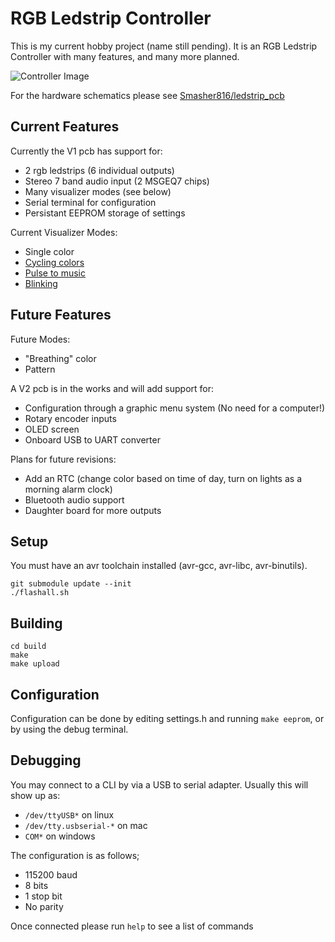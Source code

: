 # RGB Ledstrip Controller

This is my current hobby project (name still pending). It is an RGB Ledstrip Controller with many features, and many more planned.

![Controller Image](http://i.imgur.com/3xaks2m.jpg)

For the hardware schematics please see [Smasher816/ledstrip_pcb](https://github.com/smasher816/ledstrip_pcb)

## Current Features

Currently the V1 pcb has support for:
 - 2 rgb ledstrips (6 individual outputs)
 - Stereo 7 band audio input (2 MSGEQ7 chips)
 - Many visualizer modes (see below)
 - Serial terminal for configuration
 - Persistant EEPROM storage of settings

Current Visualizer Modes:
 - Single color
 - [Cycling colors](https://drive.google.com/file/d/0B5rCXUpK42-ULVJfaE1qQ1Iwemc/view?usp=sharing)
 - [Pulse to music](https://drive.google.com/file/d/0B5rCXUpK42-UNk9tTHkxVzlNM2s/view?usp=sharing)
 - [Blinking](https://drive.google.com/file/d/0B5rCXUpK42-USExNNldxSEFJZTA/view?usp=sharing)

## Future Features

Future Modes:
 - "Breathing" color
 - Pattern

A V2 pcb is in the works and will add support for:
 - Configuration through a graphic menu system (No need for a computer!)
 - Rotary encoder inputs
 - OLED screen
 - Onboard USB to UART converter

Plans for future revisions:
 - Add an RTC (change color based on time of day, turn on lights as a morning alarm clock)
 - Bluetooth audio support
 - Daughter board for more outputs


## Setup

You must have an avr toolchain installed (avr-gcc, avr-libc, avr-binutils).

```shell
git submodule update --init
./flashall.sh
```


## Building

```shell
cd build
make
make upload
```


## Configuration

Configuration can be done by editing settings.h and running	`make eeprom`,
or by using the debug terminal.


## Debugging

You may connect to a CLI by via a USB to serial adapter.
Usually this will show up as:
 - `/dev/ttyUSB*` on linux
 - `/dev/tty.usbserial-*` on mac
 - `COM*` on windows

The configuration is as follows;
 - 115200 baud
 - 8 bits
 - 1 stop bit
 - No parity

Once connected please run `help` to see a list of commands
